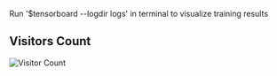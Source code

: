 Run '$tensorboard --logdir logs' in terminal to visualize training results

## Visitors Count

![Visitor Count](https://profile-counter.glitch.me/stick_breaking_vae/count.svg)
